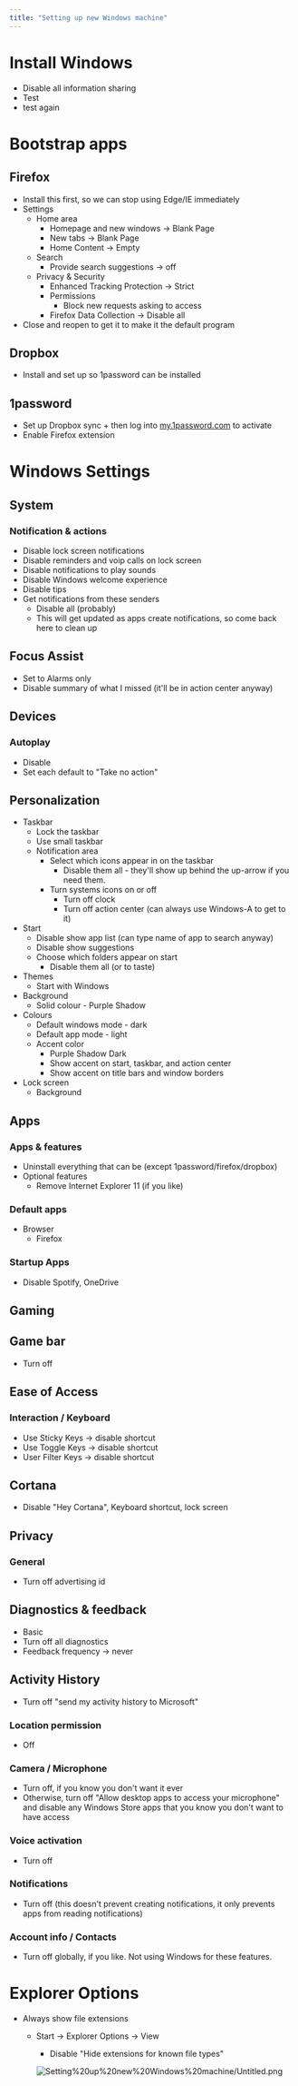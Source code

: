 ```yaml
---
title: "Setting up new Windows machine"
---
```


# Install Windows

- Disable all information sharing
- Test
- test again

# Bootstrap apps

## Firefox

- Install this first, so we can stop using Edge/IE immediately
- Settings
    - Home area
        - Homepage and new windows -> Blank Page
        - New tabs -> Blank Page
        - Home Content -> Empty
    - Search
        - Provide search suggestions -> off
    - Privacy & Security
        - Enhanced Tracking Protection -> Strict
        - Permissions
            - Block new requests asking to access
        - Firefox Data Collection -> Disable all
- Close and reopen to get it to make it the default program

## Dropbox

- Install and set up so 1password can be installed

## 1password

- Set up Dropbox sync + then log into [my.1password.com](http://my.1password.com/) to activate
- Enable Firefox extension

# Windows Settings

## System

### Notification & actions

- Disable lock screen notifications
- Disable reminders and voip calls on lock screen
- Disable notifications to play sounds
- Disable Windows welcome experience
- Disable tips
- Get notifications from these senders
    - Disable all (probably)
    - This will get updated as apps create notifications, so come back here to clean up

## Focus Assist

- Set to Alarms only
- Disable summary of what I missed (it'll be in action center anyway)

## Devices

### Autoplay

- Disable
- Set each default to "Take no action"

## Personalization

- Taskbar
    - Lock the taskbar
    - Use small taskbar
    - Notification area
        - Select which icons appear in on the taskbar
            - Disable them all - they'll show up behind the up-arrow if you need them.
        - Turn systems icons on or off
            - Turn off clock
            - Turn off action center (can always use Windows-A to get to it)
- Start
    - Disable show app list (can type name of app to search anyway)
    - Disable show suggestions
    - Choose which folders appear on start
        - Disable them all (or to taste)
- Themes
    - Start with Windows
- Background
    - Solid colour - Purple Shadow
- Colours
    - Default windows mode - dark
    - Default app mode - light
    - Accent color
        - Purple Shadow Dark
        - Show accent on start, taskbar, and action center
        - Show accent on title bars and window borders
- Lock screen
    - Background

## Apps

### Apps & features

- Uninstall everything that can be (except 1password/firefox/dropbox)
- Optional features
    - Remove Internet Explorer 11 (if you like)

### Default apps

- Browser
    - Firefox

### Startup Apps

- Disable Spotify, OneDrive

## Gaming

## Game bar

- Turn off

## Ease of Access

### Interaction / Keyboard

- Use Sticky Keys → disable shortcut
- Use Toggle Keys → disable shortcut
- User Filter Keys → disable shortcut

## Cortana

- Disable "Hey Cortana", Keyboard shortcut, lock screen

## Privacy

### General

- Turn off advertising id

## Diagnostics & feedback

- Basic
- Turn off all diagnostics
- Feedback frequency → never

## Activity History

- Turn off "send my activity history to Microsoft"

### Location permission

- Off

### Camera / Microphone

- Turn off, if you know you don't want it ever
- Otherwise, turn off "Allow desktop apps to access your microphone" and disable any Windows Store apps that you know you don't want to have access

### Voice activation

- Turn off

### Notifications

- Turn off (this doesn't prevent creating notifications, it only prevents apps from reading notifications)

### Account info / Contacts

- Turn off globally, if you like.  Not using Windows for these features.

# Explorer Options

- Always show file extensions
    - Start → Explorer Options → View
        - Disable "Hide extensions for known file types"

        ![Setting%20up%20new%20Windows%20machine/Untitled.png](Setting%20up%20new%20Windows%20machine/Untitled.png)